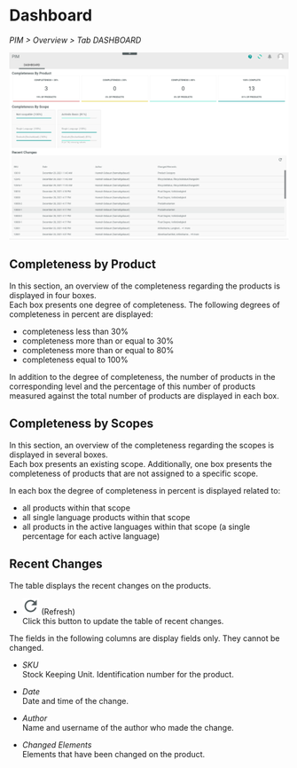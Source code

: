 # Dashboard
*PIM > Overview > Tab DASHBOARD*

![Dashboard](/Assets/Screenshots/PIM/Overview/Dashboard.png "[Dashboard]")

## Completeness by Product

In this section, an overview of the completeness regarding the products is displayed in four boxes.   
Each box presents one degree of completeness. The following degrees of completeness in percent are displayed:
- completeness less than 30%
- completeness more than or equal to 30%
- completeness more than or equal to 80%
- completeness equal to 100%

In addition to the degree of completeness, the number of products in the corresponding level and the percentage of this number of products measured against the total number of products are displayed in each box.


## Completeness by Scopes

In this section, an overview of the completeness regarding the scopes is displayed in several boxes.    
Each box presents an existing scope. Additionally, one box presents the completeness of products that are not assigned to a specific scope.

In each box the degree of completeness in percent is displayed related to:
- all products within that scope
- all single language products within that scope
- all products in the active languages within that scope (a single percentage for each active language)


## Recent Changes

The table displays the recent changes on the products.

- ![Refresh](/Assets/Icons/Refresh01.png "[Refresh]") (Refresh)    
  Click this button to update the table of recent changes.

The fields in the following columns are display fields only. They cannot be changed.

- *SKU*  
  Stock Keeping Unit. Identification number for the product.  

- *Date*  
  Date and time of the change.  

- *Author*   
  Name and username of the author who made the change.

- *Changed Elements*   
  Elements that have been changed on the product.

